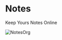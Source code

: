 # Notes
Keep Yours Notes Online

![NotesOrg](https://github.com/ADIL-FARIDI/Notes/assets/123269800/9d80b2aa-9590-45e1-9060-4e9d5bebbd2a)
